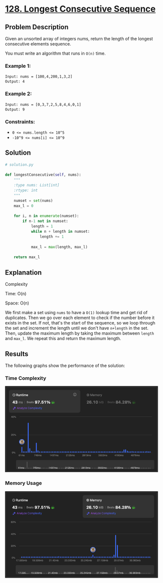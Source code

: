 # [128. Longest Consecutive Sequence](https://leetcode.com/problems/longest-consecutive-sequence/description/)


## Problem Description

Given an unsorted array of integers nums, return the length of the longest consecutive elements sequence.

You must write an algorithm that runs in `O(n)` time.


### Example 1:
```plaintext
Input: nums = [100,4,200,1,3,2]
Output: 4
```

### Example 2:
```plaintext
Input: nums = [0,3,7,2,5,8,4,6,0,1]
Output: 9
```


### Constraints:
- `0 <= nums.length <= 10^5`
- `-10^9 <= nums[i] <= 10^9`

## Solution

```python
# solution.py

def longestConsecutive(self, nums):
    """
    :type nums: List[int]
    :rtype: int
    """
    numset = set(nums)
    max_l = 0

    for i, n in enumerate(numset):
        if n-1 not in numset:
            length = 1
            while n + length in numset:
                length += 1

            max_l = max(length, max_l)
        
    return max_l
```

## Explanation
Complexity

Time: O(n)

Space: O(n)

We first make a set using `nums` to have a `O(1)` lookup time and get rid of duplicates. Then we go over each element to check if the number before it exists in the set. If not, that's the start of the sequence, so we loop through the set and increment the length until we don't have `n+length` in the set. Then, update the maximum length by taking the maximum between `length` and `max_l`. We repeat this and return the maximum length.


## Results

The following graphs show the performance of the solution:

### Time Complexity
![Time Complexity](./time.png)

### Memory Usage
![Memory Usage](./space.png)